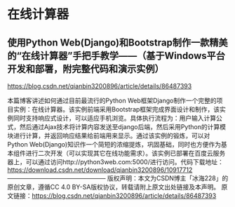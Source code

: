 # 在线计算器
## 使用Python Web(Django)和Bootstrap制作一款精美的“在线计算器”手把手教学——（基于Windows平台开发和部署，附完整代码和演示实例）

https://blog.csdn.net/qianbin3200896/article/details/86487393

本篇博客讲述如何通过目前最流行的Python Web框架Django制作一个完整的项目实例：在线计算器。该实例前端采用Bootstrap框架完成界面设计和制作，该实例同时支持响应式设计，可以适应手机浏览。具体执行流程为：用户输入计算公式，然后通过Ajax技术将计算内容发送至django后端，然后采用Python的计算模块进行计算，并返回响应结果给前端用来显示。通过该实例的锻炼，可以对Python Web(Django)知识作一个简短的浓缩提炼，巩固基础，同时也方便作为基本组件进行二次开发（可以实现其它在线功能需求）。该实例已部署在百度云服务器上，可以通过访问http://python3web.com:5000/进行访问。代码下载地址：https://download.csdn.net/download/qianbin3200896/10917712
————————————————
版权声明：本文为CSDN博主「冰海228」的原创文章，遵循CC 4.0 BY-SA版权协议，转载请附上原文出处链接及本声明。
原文链接：https://blog.csdn.net/qianbin3200896/article/details/86487393